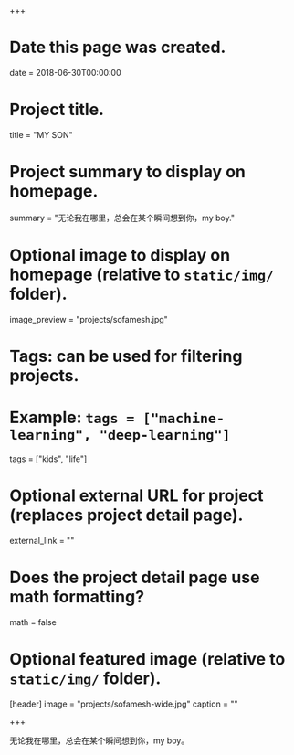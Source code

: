 +++
# Date this page was created.
date = 2018-06-30T00:00:00

# Project title.
title = "MY SON"

# Project summary to display on homepage.
summary = "无论我在哪里，总会在某个瞬间想到你，my boy."

# Optional image to display on homepage (relative to `static/img/` folder).
image_preview = "projects/sofamesh.jpg"

# Tags: can be used for filtering projects.
# Example: `tags = ["machine-learning", "deep-learning"]`
tags = ["kids", "life"]

# Optional external URL for project (replaces project detail page).
external_link = ""

# Does the project detail page use math formatting?
math = false

# Optional featured image (relative to `static/img/` folder).
[header]
image = "projects/sofamesh-wide.jpg"
caption = ""

+++

无论我在哪里，总会在某个瞬间想到你，my boy。
